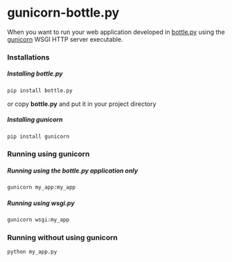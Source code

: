 # gunicorn-bottle.py

When you want to run your web application developed in [bottle.py](http://bottlepy.org/) using the [gunicorn](http://gunicorn.org/) WSGI HTTP server executable.

### Installations
##### Installing bottle.py
```python
pip install bottle.py
```
or copy **bottle.py** and put it in your project directory

##### Installing gunicorn
```python
pip install gunicorn
```

### Running using gunicorn
##### Running using the bottle.py application only
```python
gunicorn my_app:my_app
```

##### Running using wsgi.py
```python
gunicorn wsgi:my_app
```

### Running without using gunicorn
```python
python my_app.py
```
